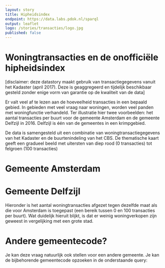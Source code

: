 ```yaml
---
layout: story
title: Hipheidsindex
endpoint: https://data.labs.pdok.nl/sparql
output: leaflet
logo: /stories/transacties/logo.jpg
published: false
---
```


# Woningtransacties en de onofficiële hipheidsindex
[disclaimer: deze datastory maakt gebruik van transactiegegevens vanuit het Kadaster (april 2017). Deze is geaggregeerd en tijdelijk beschikbaar gesteld zonder enige vorm van garantie op de kwaliteit van de data]

Er valt veel af te lezen aan de hoeveelheid transacties in een bepaald gebied. In gebieden met veel vraag naar woningen, worden veel panden met woningfunctie verhandeld. Ter illustratie hier twee voorbeelden: het aantal transacties per buurt voor de gemeente Amsterdam en de gemeente Delfzijl in 2016. Delfzijl is één van de gemeentes in een krimpgebied.

De data is samengesteld uit een combinatie van woningtransactiegegevens van het Kadaster en de buurtenindeling van het CBS. De thematische kaart geeft een gradueel beeld met uitersten van diep rood (0 transacties) tot felgroen (100 transacties)

# Gemeente Amsterdam
<div data-query data-query-sparql="amsterdam-hipheid.rq">
</div>

# Gemeente Delfzijl
Hieronder is het aantal woningtransacties afgezet tegen dezelfde maat als die voor Amsterdam is toegepast (een bereik tussen 0 en 100 transacties per buurt). Wat duidelijk hieruit blijkt, is dat er weinig woningverkopen zijn geweest in vergelijking met een grote stad.
<div data-query data-query-sparql="delfzijl-hipheid.rq">
</div>

# Andere gemeentecode?
Je kan deze vraag natuurlijk ook stellen voor een andere gemeente. Je kan de bijbehorende gemeentecode opzoeken in de onderstaande query:

<div data-query data-query-output="table" data-query-sparql="gemeente-lookup.rq">
</div>
